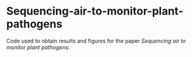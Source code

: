 # Sequencing-air-to-monitor-plant-pathogens

Code used to obtain results and figures for the paper *Sequencing air to monitor plant pathogens*.